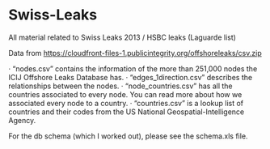 # Swiss-Leaks
All material related to Swiss Leaks 2013 / HSBC leaks (Laguarde list)

Data from https://cloudfront-files-1.publicintegrity.org/offshoreleaks/csv.zip

·       “nodes.csv” contains the information of the more than 251,000 nodes the ICIJ Offshore Leaks Database has.
·       “edges_1direction.csv” describes the relationships between the nodes.
·       “node_countries.csv” has all the countries associated to every node. You can read more about how we associated every node to a country.
·       “countries.csv” is a lookup list of countries and their codes from the US National Geospatial-Intelligence Agency.

For the db schema (which I worked out), please see the schema.xls file.
